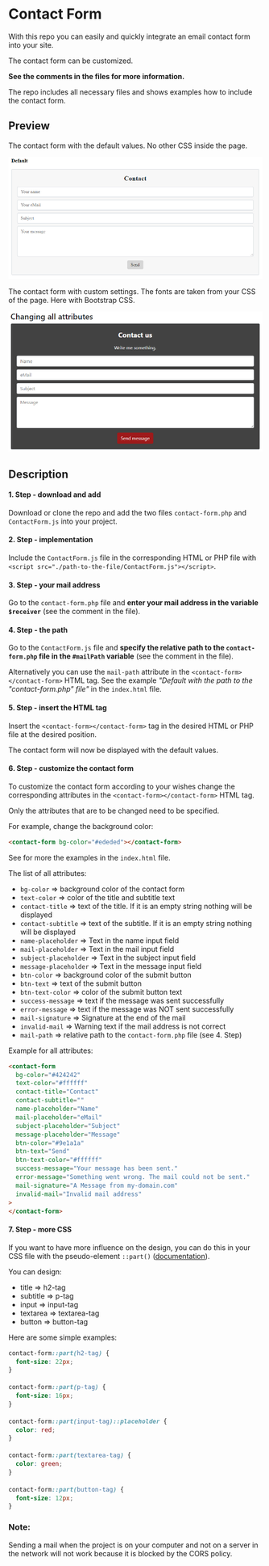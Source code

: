 # Contact Form

With this repo you can easily and quickly integrate an email contact form into your site.

The contact form can be customized.

**See the comments in the files for more information.**

The repo includes all necessary files and shows examples how to include the contact form.

## Preview

The contact form with the default values. No other CSS inside the page.

![default](./images/Contact_Form_1.jpg)

The contact form with custom settings. The fonts are taken from your CSS of the page. Here with Bootstrap CSS.

![default](./images/Contact_Form_2.jpg)

## Description

#### 1. Step - download and add

Download or clone the repo and add the two files `contact-form.php` and `ContactForm.js` into your project.

#### 2. Step - implementation

Include the `ContactForm.js` file in the corresponding HTML or PHP file with `<script src="./path-to-the-file/ContactForm.js"></script>`.

#### 3. Step - your mail address

Go to the `contact-form.php` file and **enter your mail address in the variable `$receiver`** (see the comment in the file).

#### 4. Step - the path

Go to the `ContactForm.js` file and **specify the relative path to the `contact-form.php` file in the `#mailPath` variable** (see the comment in the file).

Alternatively you can use the `mail-path` attribute in the `<contact-form></contact-form>` HTML tag. See the example _"Default with the path to the "contact-form.php" file"_ in the `index.html` file.

#### 5. Step - insert the HTML tag

Insert the `<contact-form></contact-form>` tag in the desired HTML or PHP file at the desired position.

The contact form will now be displayed with the default values.

#### 6. Step - customize the contact form

To customize the contact form according to your wishes change the corresponding attributes in the `<contact-form></contact-form>` HTML tag.

Only the attributes that are to be changed need to be specified.

For example, change the background color:

```html
<contact-form bg-color="#ededed"></contact-form>
```

See for more the examples in the `index.html` file.

The list of all attributes:

- `bg-color` => background color of the contact form
- `text-color` => color of the title and subtitle text
- `contact-title` => text of the title. If it is an empty string nothing will be displayed
- `contact-subtitle` => text of the subtitle. If it is an empty string nothing will be displayed
- `name-placeholder` => Text in the name input field
- `mail-placeholder` => Text in the mail input field
- `subject-placeholder` => Text in the subject input field
- `message-placeholder` => Text in the message input field
- `btn-color` => background color of the submit button
- `btn-text` => text of the submit button
- `btn-text-color` => color of the submit button text
- `success-message` => text if the message was sent successfully
- `error-message` => text if the message was NOT sent successfully
- `mail-signature` => Signature at the end of the mail
- `invalid-mail` => Warning text if the mail address is not correct
- `mail-path` => relative path to the `contact-form.php` file (see 4. Step)

Example for all attributes:

```html
<contact-form
  bg-color="#424242"
  text-color="#ffffff"
  contact-title="Contact"
  contact-subtitle=""
  name-placeholder="Name"
  mail-placeholder="eMail"
  subject-placeholder="Subject"
  message-placeholder="Message"
  btn-color="#9e1a1a"
  btn-text="Send"
  btn-text-color="#ffffff"
  success-message="Your message has been sent."
  error-message="Something went wrong. The mail could not be sent."
  mail-signature="A Message from my-domain.com"
  invalid-mail="Invalid mail address"
>
</contact-form>
```

#### 7. Step - more CSS

If you want to have more influence on the design, you can do this in your CSS file with the pseudo-element `::part()` ([documentation](https://developer.mozilla.org/en-US/docs/Web/CSS/::part)).

You can design:

- title => h2-tag
- subtitle => p-tag
- input => input-tag
- textarea => textarea-tag
- button => button-tag

Here are some simple examples:

```css
contact-form::part(h2-tag) {
  font-size: 22px;
}

contact-form::part(p-tag) {
  font-size: 16px;
}

contact-form::part(input-tag)::placeholder {
  color: red;
}

contact-form::part(textarea-tag) {
  color: green;
}

contact-form::part(button-tag) {
  font-size: 12px;
}
```

### Note:

Sending a mail when the project is on your computer and not on a server in the network will not work because it is blocked by the CORS policy.
